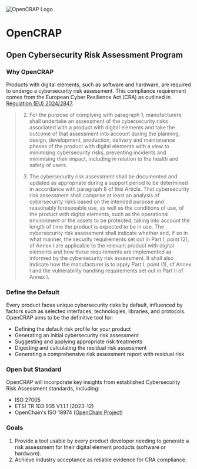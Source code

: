 <picture>
  <img alt="OpenCRAP Logo" src="https://github.com/balena-io-experimental/opencrap/main/craptor.png">
</picture>

# OpenCRAP
## Open Cybersecurity Risk Assessment Program

### Why OpenCRAP

Products with digital elements, such as software and hardware, are required to undergo a cybersecurity risk assessment. This compliance requirement comes from the European Cyber Resilience Act (CRA) as outlined in [Regulation (EU) 2024/2847](https://eur-lex.europa.eu/eli/reg/2024/2847/oj/eng#art_13).

> 2.   For the purpose of complying with paragraph 1, manufacturers shall undertake an assessment of the cybersecurity risks associated with a product with digital elements and take the outcome of that assessment into account during the planning, design, development, production, delivery and maintenance phases of the product with digital elements with a view to minimising cybersecurity risks, preventing incidents and minimising their impact, including in relation to the health and safety of users.
>
> 3.   The cybersecurity risk assessment shall be documented and updated as appropriate during a support period to be determined in accordance with paragraph 8 of this Article. That cybersecurity risk assessment shall comprise at least an analysis of cybersecurity risks based on the intended purpose and reasonably foreseeable use, as well as the conditions of use, of the product with digital elements, such as the operational environment or the assets to be protected, taking into account the length of time the product is expected to be in use. The cybersecurity risk assessment shall indicate whether and, if so in what manner, the security requirements set out in Part I, point (2), of Annex I are applicable to the relevant product with digital elements and how those requirements are implemented as informed by the cybersecurity risk assessment. It shall also indicate how the manufacturer is to apply Part I, point (1), of Annex I and the vulnerability handling requirements set out in Part II of Annex I.

### Define the Default

Every product faces unique cybersecurity risks by default, influenced by factors such as selected interfaces, technologies, libraries, and protocols. OpenCRAP aims to be the definitive tool for:

- Defining the default risk profile for your product
- Generating an initial cybersecurity risk assessment
- Suggesting and applying appropriate risk treatments
- Digesting and calculating the residual risk assessment
- Generating a comprehensive risk assessment report with residual risk

### Open but Standard

OpenCRAP will incorporate key insights from established Cybersecurity Risk Assessment standards, including:
- ISO 27005
- ETSI TR 103 935 V1.1.1 (2023-12)
- OpenChain's ISO 18974 ([OpenChain Project](https://openchainproject.org/security-assurance))

### Goals
1. Provide a tool usable by every product developer needing to generate a risk assessment for their digital element products (software or hardware).
2. Achieve industry acceptance as reliable evidence for CRA compliance.

